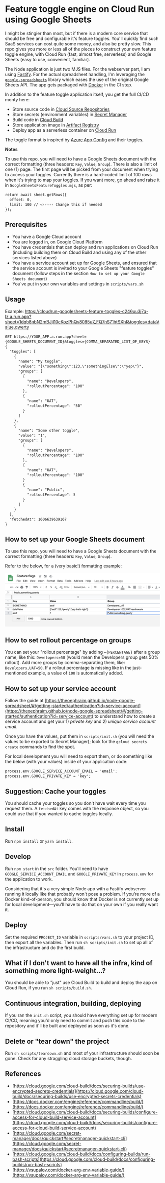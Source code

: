 # Feature toggle engine on Cloud Run using Google Sheets

I might be stingier than most, but if there is a modern core service that should be free and configurable it's feature toggles. You'll quickly find such SaaS services can cost quite some money, and also be pretty slow. This repo gives you more or less all of the pieces to construct your own feature toggle engine, with Cloud Run (fast, almost free, serverless) and Google Sheets (easy to use, convenient, familiar).

The Node application is just two MJS files. For the webserver part, I am using [Fastify](https://github.com/fastify/fastify). For the actual spreadsheet handling, I'm leveraging the [`google-spreadsheets`](https://github.com/theoephraim/node-google-spreadsheet) library which eases the use of the original Google Sheets API. The app gets packaged with [Docker](https://www.docker.com) in the CI step.

In addition to the feature toggle application itself, you get the full CI/CD monty here:

- Store source code in [Cloud Source Repositories](https://cloud.google.com/source-repositories)
- Store secrets (environment variables) in [Secret Manager](https://cloud.google.com/secret-manager)
- Build code in [Cloud Build](https://cloud.google.com/cloud-build)
- Store application image in [Artifact Registry](https://cloud.google.com/artifact-registry)
- Deploy app as a serverless container on [Cloud Run](https://cloud.google.com/run)

The toggle format is inspired by [Azure App Config](https://azure.microsoft.com/en-us/services/app-configuration/) and their toggles.

**Notes**

To use this repo, you will need to have a Google Sheets document with the correct formatting (three headers: `Key`, `Value`, `Group`). There is also a limit of one (1) page. The first page will be picked from your document when trying to access your toggles. Currently there is a hard-coded limit of 100 rows when it's trying to map your toggles. If you want more, go ahead and raise it in `GoogleSheetsFeatureToggles.mjs`, as per:

```
return await sheet.getRows({
  offset: 0,
  limit: 100 // <----- Change this if needed
});
```

## Prerequisites

- You have a Google Cloud account
- You are logged in, on Google Cloud Platform
- You have credentials that can deploy and run applications on Cloud Run (including building them on Cloud Build and using any of the other services listed above)
- You have a service account set up for Google Sheets, and ensured that the service account is invited to your Google Sheets "feature toggles" document (follow steps in the section `How to set up your Google Sheets document`)
- You've put in your own variables and settings in `scripts/vars.sh`

## Usage

Example: https://cloudrun-googlesheets-feature-toggles-c246uu3j7q-lz.a.run.app?sheet=1dqb8nbN2mBJjI10cKozPhQv8085u7_FQ7nS71htSXhI&toggles=dataValue,qwerty

```
GET https://YOUR_APP.a.run.app?sheet={GOOGLE_SHEETS_DOCUMENT_ID}&toggles={COMMA_SEPARATED_LIST_OF_KEYS}
{
  "toggles": [
    {
      "name": "My toggle",
      "value": "{\"something\":123,\"somethingElse\":\"yep\"}",
      "groups": [
        {
          "name": "Developers",
          "rolloutPercentage": "100"
        },
        {
          "name": "UAT",
          "rolloutPercentage": "50"
        }
      ]
    },
    {
      "name": "Some other toggle",
      "value": "1",
      "groups": [
        {
          "name": "Developers",
          "rolloutPercentage": "100"
        },
        {
          "name": "UAT",
          "rolloutPercentage": "100"
        }
        {
          "name": "Public",
          "rolloutPercentage": 5
        }
      ]
    }
  ],
  "fetchedAt": 1606639639167
}
```

## How to set up your Google Sheets document

To use this repo, you will need to have a Google Sheets document with the correct formatting (three headers: `Key`, `Value`, `Group`).

Refer to the below, for a (very basic!) formatting example:

![Google Sheets formatting](docs/sheets.png)

## How to set rollout percentage on groups

You can set your "rollout percentage" by adding `={PERCENTAGE}` after a group name, like this: `Developers=50` (would mean the Developers group gets 50% rollout). Add more groups by comma-separating them, like: `Developers,UAT=50`. If a rollout percentage is missing like in the just-mentioned example, a value of `100` is automatically added.

## How to set up your service account

Follow the guide at [https://theoephraim.github.io/node-google-spreadsheet/#/getting-started/authentication?id=service-account](https://theoephraim.github.io/node-google-spreadsheet/#/getting-started/authentication?id=service-account) to understand how to create a service account and get your 1) _private key_ and 2) _unique service account email_.

Once you have the values, put them in `scripts/init.sh` (you will need the values to be exported to Secret Manager); look for the `gcloud secrets create` commands to find the spot.

For local development you will need to export them, or do something like the below (with your values) inside of your application code:

```
process.env.GOOGLE_SERVICE_ACCOUNT_EMAIL = 'email';
process.env.GOOGLE_PRIVATE_KEY = 'key';
```

## Suggestion: Cache your toggles

You should cache your toggles so you don't have wait every time you request them. A `fetchedAt` key comes with the response object, so you could use that if you wanted to cache toggles locally.

## Install

Run `npm install` or `yarn install`.

## Develop

Run `npm start` in the `src` folder. You'll need to have `GOOGLE_SERVICE_ACCOUNT_EMAIL` and `GOOGLE_PRIVATE_KEY` in `process.env` for the application to work.

Considering that it's a very simple Node app with a Fastify webserver running it locally like that probably won't pose a problem. If you're more of a Docker kind-of-person, you should know that Docker is not currently set up for local development—you'll have to do that on your own if you really want it.

## Deploy

Set the required `PROJECT_ID` variable in `scripts/vars.sh` to your project ID, then export all the variables. Then run `sh scripts/init.sh` to set up all of the infrastructure and do the first build.

## What if I don't want to have all the infra, kind of something more light-weight...?

You should be able to "just" use Cloud Build to build and deploy the app on Cloud Run, if you run `sh scripts/build.sh`.

## Continuous integration, building, deploying

If you ran the `init.sh` script, you should have everything set up for modern CI/CD, meaning you'd only need to commit and push this code to the repository and it'll be built and deployed as soon as it's done.

## Delete or "tear down" the project

Run `sh scripts/teardown.sh` and most of your infrastructure should soon be gone. Check for any straggling cloud storage buckets, though.

## References

- [https://cloud.google.com/cloud-build/docs/securing-builds/use-encrypted-secrets-credentials](https://cloud.google.com/cloud-build/docs/securing-builds/use-encrypted-secrets-credentials)
- [https://docs.docker.com/engine/reference/commandline/build/](https://docs.docker.com/engine/reference/commandline/build/)
- [https://cloud.google.com/cloud-build/docs/securing-builds/configure-access-for-cloud-build-service-account](https://cloud.google.com/cloud-build/docs/securing-builds/configure-access-for-cloud-build-service-account)
- [https://cloud.google.com/secret-manager/docs/quickstart#secretmanager-quickstart-cli](https://cloud.google.com/secret-manager/docs/quickstart#secretmanager-quickstart-cli)
- [https://cloud.google.com/cloud-build/docs/configuring-builds/run-bash-scripts](https://cloud.google.com/cloud-build/docs/configuring-builds/run-bash-scripts)
- [https://vsupalov.com/docker-arg-env-variable-guide/](https://vsupalov.com/docker-arg-env-variable-guide/)
